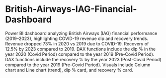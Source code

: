 # British-Airways-IAG-Financial-Dashboard
Power BI dashboard analyzing British Airways (IAG) financial performance (2019–2023), highlighting COVID-19 revenue dip and recovery trends.
Revenue dropped 73% in 2020 vs 2019 due to COVID-19.
Recovery of 12.5% by 2023 compared to 2019.
DAX functions include the dip % in the year 2020 (Covid Period) compared to the year 2019 (Pre-Covid Period). 
DAX functions include the recovery % by the year 2023 (Post-Covid Period) compared to the year 2019 (Pre-Covid Period). 
Visuals include Column chart and Line chart (trend), dip % card, and recovery % card.
